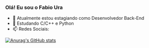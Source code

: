 ### Olá! Eu sou o Fabio Ura

<!--
**UraFabio/UraFabio** is a ✨ _special_ ✨ repository because its `README.md` (this file) appears on your GitHub profile.

Here are some ideas to get you started:-->

- 🔭 Atualmente estou estagiando como Desenvolvedor Back-End
- 🌱 Estudando C/C++ e Python
- 📫 Redes Sociais: 

[![Anurag's GitHub stats](https://github-readme-stats.vercel.app/api?username=UraFabio)](https://github.com/anuraghazra/github-readme-stats)

